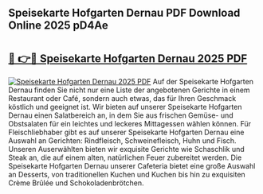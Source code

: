## Speisekarte Hofgarten Dernau PDF Download Online 2025 pD4Ae

# <h2><a href="http://gc5fvgr.nevu.top/?p=Speisekarte+Hofgarten+Dernau">🔗 👉🔴 Speisekarte Hofgarten Dernau 2025 PDF</a></h2>

[![Speisekarte Hofgarten Dernau 2025 PDF](https://i.imgur.com/dBaPXMq.png)](http://gc5fvgr.nevu.top/?p=Speisekarte+Hofgarten+Dernau)
Auf der Speisekarte Hofgarten Dernau finden Sie nicht nur eine Liste der angebotenen Gerichte in einem Restaurant oder Café, sondern auch etwas, das für Ihren Geschmack köstlich und geeignet ist. Wir bieten auf unserer Speisekarte Hofgarten Dernau einen Salatbereich an, in dem Sie aus frischen Gemüse- und Obstsalaten für ein leichtes und leckeres Mittagessen wählen können. Für Fleischliebhaber gibt es auf unserer Speisekarte Hofgarten Dernau eine Auswahl an Gerichten: Rindfleisch, Schweinefleisch, Huhn und Fisch. Unseren Auserwählten bieten wir exquisite Gerichte wie Schaschlik und Steak an, die auf einem alten, natürlichen Feuer zubereitet werden. Die Speisekarte Hofgarten Dernau unserer Cafeteria bietet eine große Auswahl an Desserts, von traditionellen Kuchen und Kuchen bis hin zu exquisiten Crème Brûlée und Schokoladenbrötchen.
